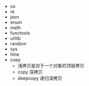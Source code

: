- os
- re
- json
- enum
- math
- functools
- urllib
- random
- sys
- time
- copy 
    - 浅拷贝是对于一个对象的顶层拷贝
    - copy 深拷贝
    - deepcopy 递归深拷贝
